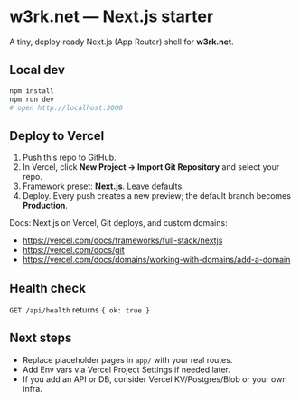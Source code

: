 # w3rk.net — Next.js starter

A tiny, deploy‑ready Next.js (App Router) shell for **w3rk.net**.

## Local dev

```bash
npm install
npm run dev
# open http://localhost:3000
```

## Deploy to Vercel

1. Push this repo to GitHub.
2. In Vercel, click **New Project → Import Git Repository** and select your repo.
3. Framework preset: **Next.js**. Leave defaults.  
4. Deploy. Every push creates a new preview; the default branch becomes **Production**.

Docs: Next.js on Vercel, Git deploys, and custom domains:
- https://vercel.com/docs/frameworks/full-stack/nextjs
- https://vercel.com/docs/git
- https://vercel.com/docs/domains/working-with-domains/add-a-domain

## Health check

`GET /api/health` returns `{ ok: true }`

## Next steps

- Replace placeholder pages in `app/` with your real routes.
- Add Env vars via Vercel Project Settings if needed later.
- If you add an API or DB, consider Vercel KV/Postgres/Blob or your own infra.
